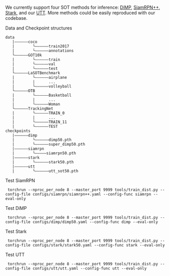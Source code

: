 We currently support four SOT methods for inference: [DiMP](https://github.com/visionml/pytracking), [SiamRPN++](https://github.com/STVIR/pysot), [Stark](https://github.com/researchmm/Stark), and our [UTT](https://arxiv.org/abs/2203.15175). More methods could be easily reproduced with our codebase.

Data and Checkpoint structures
```
data
   |——————coco
   |        └——————train2017
   |        └——————annotations
   └——————GOT10k
   |        └——————train
   |        └——————val
   |        └——————test
   └——————LaSOTBenchmark
   |        └——————airplane
   |        |      ...
   |        └——————volleyball
   └——————OTB
   |        └——————Basketball
   |        |      ...
   |        └——————Woman
   └——————TrackingNet
   |        └——————TRAIN_0
   |        |      ...
   |        └——————TRAIN_11
   |        └——————TEST
checkpoints
   |——————dimp
   |        └——————dimp50.pth
   |        └——————super_dimp50.pth
   |——————siamrpn
   |        └—————siamrpn50.pth
   |——————stark
   |        └——————stark50.pth
   |——————utt
   |        └——————utt_sot50.pth
```

Test SiamRPN
```
 torchrun --nproc_per_node 8 --master_port 9999 tools/train_dist.py --config-file configs/siamrpn/siamrpn++.yaml --config-func siamrpn --eval-only 
```

Test DiMP
```
 torchrun --nproc_per_node 8 --master_port 9999 tools/train_dist.py --config-file configs/dimp/dimp50.yaml --config-func dimp --eval-only 
 ```

Test Stark
```
 torchrun --nproc_per_node 8 --master_port 9999 tools/train_dist.py --config-file configs/stark/stark50.yaml --config-func stark --eval-only
```

Test UTT 
```
 torchrun --nproc_per_node 8 --master_port 9999 tools/train_dist.py --config-file configs/utt/utt.yaml --config-func utt --eval-only
```